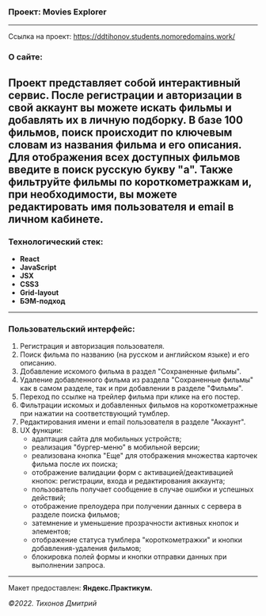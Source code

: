 ### Проект: Movies Explorer
---

Ссылка на проект: https://ddtihonov.students.nomoredomains.work/

### О сайте:
Проект представляет собой интерактивный сервис. После регистрации и авторизации в свой аккаунт вы можете искать фильмы и добавлять их в личную подборку. В базе 100 фильмов, поиск происходит по ключевым словам из названия фильма и его описания. Для отображения всех доступных фильмов введите в поиск русскую букву "а". Также фильтруйте фильмы по короткометражкам и, при необходимости, вы можете редактировать имя пользователя и email в личном кабинете.
---
### Технологический стек:
- **React**
- **JavaScript**
- **JSX**
- **CSS3**
- **Grid-layout**
- **БЭМ-подход**
---

### Пользовательский интерфейс:
1. Регистрация и авторизация пользователя.
2. Поиск фильма по названию (на русском и английском языке) и его описанию.
3. Добавление искомого фильма в раздел "Сохраненные фильмы".
4. Удаление добавленного фильма из раздела "Сохраненные фильмы" как в самом разделе, так и при добавлении в разделе "Фильмы".
5. Переход по ссылке на трейлер фильма при клике на его постер.
6. Фильтрации искомых и добавленных фильмов на короткометражные при нажатии на соответствующий тумблер.
7. Редактирования имени и email пользователя в разделе "Аккаунт".
8. UX функции: 
    * адаптация сайта для мобильных устройств;
    * реализация "бургер-меню" в мобильной версии;
    * реализована кнопка "Еще" для отображения множества карточек фильма после их поиска;
    * отображение валидации форм с активацией/деактивацией кнопок: регистрации, входа и редактирования аккаунта;
    * пользователь получает сообщение в случае ошибки и успешных действий;
    * отображение прелоудера при получении данных с сервера в разделе поиска фильмов;
    * затемнение и уменьшение прозрачности активных кнопок и элементов;
    * отображение статуса тумблера "короткометражки" и кнопки добавления-удаления фильмов;
    * блокировка полей формы и кнопки отправки данных при выполнении запроса.
---

Макет предоставлен: **Яндекс.Практикум.**

_&copy;2022. Тихонов Дмитрий_
